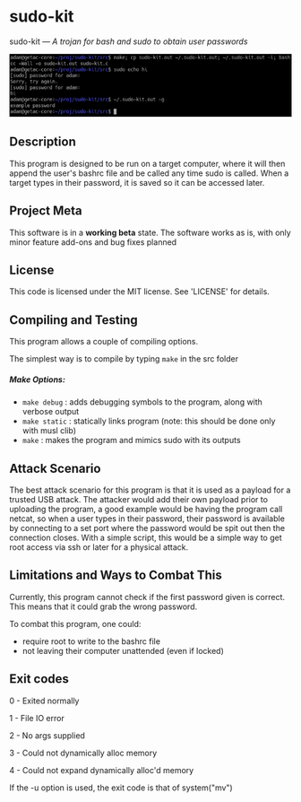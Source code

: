 sudo-kit
==============
sudo-kit — _A trojan for bash and sudo to obtain user passwords_

![Screen Shot](https://github.com/mckenney5/sudo-kit/raw/master/sc.png)

## Description
This program is designed to be run on a target computer, where it will
then append the user's bashrc file and be called any time sudo is called.
When a target types in their password, it is saved so it can be accessed
later.

## Project Meta
This software is in a **working beta** state.
The software works as is, with only minor feature add-ons and bug fixes planned

## License
This code is licensed under the MIT license. See 'LICENSE' for details. 

## Compiling and Testing
This program allows a couple of compiling options.

The simplest way is to compile by typing `make` in the src folder

##### Make Options:
* `make debug`	: adds debugging symbols to the program, along with verbose output
* `make static`	: statically links program (note: this should be done only with musl clib)
* `make`	: makes the program and mimics sudo with its outputs

## Attack Scenario
The best attack scenario for this program is that it is used as a payload
for a trusted USB attack. The attacker would add their own payload prior
to uploading the program, a good example would be having the program call
netcat, so when a user types in their password, their password is available
by connecting to a set port where the password would be spit out then the
connection closes. With a simple script, this would be a simple way
to get root access via ssh or later for a physical attack.

## Limitations and Ways to Combat This
Currently, this program cannot check if the first password given is correct.
This means that it could grab the wrong password.

To combat this program, one could:
* require root to write to the bashrc file 
* not leaving their computer unattended (even if locked)

## Exit codes
0 - Exited normally

1 - File IO error

2 - No args supplied

3 - Could not dynamically alloc memory

4 - Could not expand dynamically alloc'd memory


If the -u option is used, the exit code is that of system("mv")

